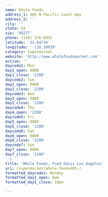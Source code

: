 ```yaml
---
name: Whole Foods
address_1: 405 N Pacific Coast Hwy
address_2: ''
city: ''
state: CA
zip: '90277'
phone: (310) 376-6931
latitude: '33.84734'
longitude: '-118.38939'
category: Supermarket
website: 'http://www.wholefoodsmarket.com'
active: ''
daycode1: Mon
day1_open: 0800
day1_close: '2200'
daycode2: Tue
day2_open: 0800
day2_close: '2200'
daycode3: Wed
day3_open: 0800
day3_close: '2200'
daycode4: Thu
day4_open: '2200'
daycode5: Fri
day5_open: 0800
day5_close: '2200'
daycode6: Sat
day6_open: 0800
day6_close: '2200'
daycode7: Sun
day7_open: 0800
day7_close: '2200'
'': ''
title: 'Whole Foods, Food Oasis Los Angeles'
uri: /supermarket/whole-foods405-/
formatted_daycode1: Monday
formatted_day1_open: 8am
formatted_day1_close: 10pm

---
```

